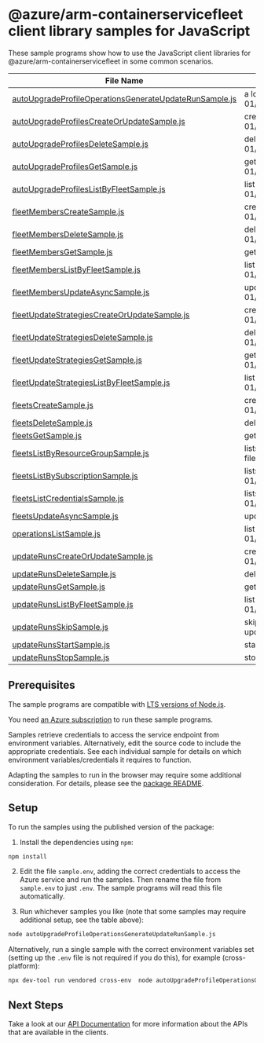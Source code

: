 # @azure/arm-containerservicefleet client library samples for JavaScript

These sample programs show how to use the JavaScript client libraries for @azure/arm-containerservicefleet in some common scenarios.

| **File Name**                                                                                                 | **Description**                                                                                                                          |
| ------------------------------------------------------------------------------------------------------------- | ---------------------------------------------------------------------------------------------------------------------------------------- |
| [autoUpgradeProfileOperationsGenerateUpdateRunSample.js][autoupgradeprofileoperationsgenerateupdaterunsample] | a long-running resource action. x-ms-original-file: 2025-03-01/AutoUpgradeProfileOperations_GenerateUpdateRun_MaximumSet_Gen.json        |
| [autoUpgradeProfilesCreateOrUpdateSample.js][autoupgradeprofilescreateorupdatesample]                         | create a AutoUpgradeProfile x-ms-original-file: 2025-03-01/AutoUpgradeProfiles_CreateOrUpdate.json                                       |
| [autoUpgradeProfilesDeleteSample.js][autoupgradeprofilesdeletesample]                                         | delete a AutoUpgradeProfile x-ms-original-file: 2025-03-01/AutoUpgradeProfiles_Delete.json                                               |
| [autoUpgradeProfilesGetSample.js][autoupgradeprofilesgetsample]                                               | get a AutoUpgradeProfile x-ms-original-file: 2025-03-01/AutoUpgradeProfiles_Get.json                                                     |
| [autoUpgradeProfilesListByFleetSample.js][autoupgradeprofileslistbyfleetsample]                               | list AutoUpgradeProfile resources by Fleet x-ms-original-file: 2025-03-01/AutoUpgradeProfiles_ListByFleet.json                           |
| [fleetMembersCreateSample.js][fleetmemberscreatesample]                                                       | create a FleetMember x-ms-original-file: 2025-03-01/FleetMembers_Create.json                                                             |
| [fleetMembersDeleteSample.js][fleetmembersdeletesample]                                                       | delete a FleetMember x-ms-original-file: 2025-03-01/FleetMembers_Delete.json                                                             |
| [fleetMembersGetSample.js][fleetmembersgetsample]                                                             | get a FleetMember x-ms-original-file: 2025-03-01/FleetMembers_Get.json                                                                   |
| [fleetMembersListByFleetSample.js][fleetmemberslistbyfleetsample]                                             | list FleetMember resources by Fleet x-ms-original-file: 2025-03-01/FleetMembers_ListByFleet.json                                         |
| [fleetMembersUpdateAsyncSample.js][fleetmembersupdateasyncsample]                                             | update a FleetMember x-ms-original-file: 2025-03-01/FleetMembers_Update.json                                                             |
| [fleetUpdateStrategiesCreateOrUpdateSample.js][fleetupdatestrategiescreateorupdatesample]                     | create a FleetUpdateStrategy x-ms-original-file: 2025-03-01/FleetUpdateStrategies_CreateOrUpdate_MaximumSet_Gen.json                     |
| [fleetUpdateStrategiesDeleteSample.js][fleetupdatestrategiesdeletesample]                                     | delete a FleetUpdateStrategy x-ms-original-file: 2025-03-01/FleetUpdateStrategies_Delete_MaximumSet_Gen.json                             |
| [fleetUpdateStrategiesGetSample.js][fleetupdatestrategiesgetsample]                                           | get a FleetUpdateStrategy x-ms-original-file: 2025-03-01/FleetUpdateStrategies_Get_MaximumSet_Gen.json                                   |
| [fleetUpdateStrategiesListByFleetSample.js][fleetupdatestrategieslistbyfleetsample]                           | list FleetUpdateStrategy resources by Fleet x-ms-original-file: 2025-03-01/FleetUpdateStrategies_ListByFleet_MaximumSet_Gen.json         |
| [fleetsCreateSample.js][fleetscreatesample]                                                                   | creates or updates a Fleet. x-ms-original-file: 2025-03-01/Fleets_CreateOrUpdate.json                                                    |
| [fleetsDeleteSample.js][fleetsdeletesample]                                                                   | delete a Fleet x-ms-original-file: 2025-03-01/Fleets_Delete.json                                                                         |
| [fleetsGetSample.js][fleetsgetsample]                                                                         | gets a Fleet. x-ms-original-file: 2025-03-01/Fleets_Get.json                                                                             |
| [fleetsListByResourceGroupSample.js][fleetslistbyresourcegroupsample]                                         | lists fleets in the specified subscription and resource group. x-ms-original-file: 2025-03-01/Fleets_ListByResourceGroup.json            |
| [fleetsListBySubscriptionSample.js][fleetslistbysubscriptionsample]                                           | lists fleets in the specified subscription. x-ms-original-file: 2025-03-01/Fleets_ListBySub.json                                         |
| [fleetsListCredentialsSample.js][fleetslistcredentialssample]                                                 | lists the user credentials of a Fleet. x-ms-original-file: 2025-03-01/Fleets_ListCredentialsResult.json                                  |
| [fleetsUpdateAsyncSample.js][fleetsupdateasyncsample]                                                         | update a Fleet x-ms-original-file: 2025-03-01/Fleets_PatchTags.json                                                                      |
| [operationsListSample.js][operationslistsample]                                                               | list the operations for the provider x-ms-original-file: 2025-03-01/Operations_List.json                                                 |
| [updateRunsCreateOrUpdateSample.js][updaterunscreateorupdatesample]                                           | create a UpdateRun x-ms-original-file: 2025-03-01/UpdateRuns_CreateOrUpdate.json                                                         |
| [updateRunsDeleteSample.js][updaterunsdeletesample]                                                           | delete a UpdateRun x-ms-original-file: 2025-03-01/UpdateRuns_Delete.json                                                                 |
| [updateRunsGetSample.js][updaterunsgetsample]                                                                 | get a UpdateRun x-ms-original-file: 2025-03-01/UpdateRuns_Get.json                                                                       |
| [updateRunsListByFleetSample.js][updaterunslistbyfleetsample]                                                 | list UpdateRun resources by Fleet x-ms-original-file: 2025-03-01/UpdateRuns_ListByFleet.json                                             |
| [updateRunsSkipSample.js][updaterunsskipsample]                                                               | skips one or a combination of member/group/stage/afterStageWait(s) of an update run. x-ms-original-file: 2025-03-01/UpdateRuns_Skip.json |
| [updateRunsStartSample.js][updaterunsstartsample]                                                             | starts an UpdateRun. x-ms-original-file: 2025-03-01/UpdateRuns_Start.json                                                                |
| [updateRunsStopSample.js][updaterunsstopsample]                                                               | stops an UpdateRun. x-ms-original-file: 2025-03-01/UpdateRuns_Stop.json                                                                  |

## Prerequisites

The sample programs are compatible with [LTS versions of Node.js](https://github.com/nodejs/release#release-schedule).

You need [an Azure subscription][freesub] to run these sample programs.

Samples retrieve credentials to access the service endpoint from environment variables. Alternatively, edit the source code to include the appropriate credentials. See each individual sample for details on which environment variables/credentials it requires to function.

Adapting the samples to run in the browser may require some additional consideration. For details, please see the [package README][package].

## Setup

To run the samples using the published version of the package:

1. Install the dependencies using `npm`:

```bash
npm install
```

2. Edit the file `sample.env`, adding the correct credentials to access the Azure service and run the samples. Then rename the file from `sample.env` to just `.env`. The sample programs will read this file automatically.

3. Run whichever samples you like (note that some samples may require additional setup, see the table above):

```bash
node autoUpgradeProfileOperationsGenerateUpdateRunSample.js
```

Alternatively, run a single sample with the correct environment variables set (setting up the `.env` file is not required if you do this), for example (cross-platform):

```bash
npx dev-tool run vendored cross-env  node autoUpgradeProfileOperationsGenerateUpdateRunSample.js
```

## Next Steps

Take a look at our [API Documentation][apiref] for more information about the APIs that are available in the clients.

[autoupgradeprofileoperationsgenerateupdaterunsample]: https://github.com/Azure/azure-sdk-for-js/blob/main/sdk/containerservice/arm-containerservicefleet/samples/v3/javascript/autoUpgradeProfileOperationsGenerateUpdateRunSample.js
[autoupgradeprofilescreateorupdatesample]: https://github.com/Azure/azure-sdk-for-js/blob/main/sdk/containerservice/arm-containerservicefleet/samples/v3/javascript/autoUpgradeProfilesCreateOrUpdateSample.js
[autoupgradeprofilesdeletesample]: https://github.com/Azure/azure-sdk-for-js/blob/main/sdk/containerservice/arm-containerservicefleet/samples/v3/javascript/autoUpgradeProfilesDeleteSample.js
[autoupgradeprofilesgetsample]: https://github.com/Azure/azure-sdk-for-js/blob/main/sdk/containerservice/arm-containerservicefleet/samples/v3/javascript/autoUpgradeProfilesGetSample.js
[autoupgradeprofileslistbyfleetsample]: https://github.com/Azure/azure-sdk-for-js/blob/main/sdk/containerservice/arm-containerservicefleet/samples/v3/javascript/autoUpgradeProfilesListByFleetSample.js
[fleetmemberscreatesample]: https://github.com/Azure/azure-sdk-for-js/blob/main/sdk/containerservice/arm-containerservicefleet/samples/v3/javascript/fleetMembersCreateSample.js
[fleetmembersdeletesample]: https://github.com/Azure/azure-sdk-for-js/blob/main/sdk/containerservice/arm-containerservicefleet/samples/v3/javascript/fleetMembersDeleteSample.js
[fleetmembersgetsample]: https://github.com/Azure/azure-sdk-for-js/blob/main/sdk/containerservice/arm-containerservicefleet/samples/v3/javascript/fleetMembersGetSample.js
[fleetmemberslistbyfleetsample]: https://github.com/Azure/azure-sdk-for-js/blob/main/sdk/containerservice/arm-containerservicefleet/samples/v3/javascript/fleetMembersListByFleetSample.js
[fleetmembersupdateasyncsample]: https://github.com/Azure/azure-sdk-for-js/blob/main/sdk/containerservice/arm-containerservicefleet/samples/v3/javascript/fleetMembersUpdateAsyncSample.js
[fleetupdatestrategiescreateorupdatesample]: https://github.com/Azure/azure-sdk-for-js/blob/main/sdk/containerservice/arm-containerservicefleet/samples/v3/javascript/fleetUpdateStrategiesCreateOrUpdateSample.js
[fleetupdatestrategiesdeletesample]: https://github.com/Azure/azure-sdk-for-js/blob/main/sdk/containerservice/arm-containerservicefleet/samples/v3/javascript/fleetUpdateStrategiesDeleteSample.js
[fleetupdatestrategiesgetsample]: https://github.com/Azure/azure-sdk-for-js/blob/main/sdk/containerservice/arm-containerservicefleet/samples/v3/javascript/fleetUpdateStrategiesGetSample.js
[fleetupdatestrategieslistbyfleetsample]: https://github.com/Azure/azure-sdk-for-js/blob/main/sdk/containerservice/arm-containerservicefleet/samples/v3/javascript/fleetUpdateStrategiesListByFleetSample.js
[fleetscreatesample]: https://github.com/Azure/azure-sdk-for-js/blob/main/sdk/containerservice/arm-containerservicefleet/samples/v3/javascript/fleetsCreateSample.js
[fleetsdeletesample]: https://github.com/Azure/azure-sdk-for-js/blob/main/sdk/containerservice/arm-containerservicefleet/samples/v3/javascript/fleetsDeleteSample.js
[fleetsgetsample]: https://github.com/Azure/azure-sdk-for-js/blob/main/sdk/containerservice/arm-containerservicefleet/samples/v3/javascript/fleetsGetSample.js
[fleetslistbyresourcegroupsample]: https://github.com/Azure/azure-sdk-for-js/blob/main/sdk/containerservice/arm-containerservicefleet/samples/v3/javascript/fleetsListByResourceGroupSample.js
[fleetslistbysubscriptionsample]: https://github.com/Azure/azure-sdk-for-js/blob/main/sdk/containerservice/arm-containerservicefleet/samples/v3/javascript/fleetsListBySubscriptionSample.js
[fleetslistcredentialssample]: https://github.com/Azure/azure-sdk-for-js/blob/main/sdk/containerservice/arm-containerservicefleet/samples/v3/javascript/fleetsListCredentialsSample.js
[fleetsupdateasyncsample]: https://github.com/Azure/azure-sdk-for-js/blob/main/sdk/containerservice/arm-containerservicefleet/samples/v3/javascript/fleetsUpdateAsyncSample.js
[operationslistsample]: https://github.com/Azure/azure-sdk-for-js/blob/main/sdk/containerservice/arm-containerservicefleet/samples/v3/javascript/operationsListSample.js
[updaterunscreateorupdatesample]: https://github.com/Azure/azure-sdk-for-js/blob/main/sdk/containerservice/arm-containerservicefleet/samples/v3/javascript/updateRunsCreateOrUpdateSample.js
[updaterunsdeletesample]: https://github.com/Azure/azure-sdk-for-js/blob/main/sdk/containerservice/arm-containerservicefleet/samples/v3/javascript/updateRunsDeleteSample.js
[updaterunsgetsample]: https://github.com/Azure/azure-sdk-for-js/blob/main/sdk/containerservice/arm-containerservicefleet/samples/v3/javascript/updateRunsGetSample.js
[updaterunslistbyfleetsample]: https://github.com/Azure/azure-sdk-for-js/blob/main/sdk/containerservice/arm-containerservicefleet/samples/v3/javascript/updateRunsListByFleetSample.js
[updaterunsskipsample]: https://github.com/Azure/azure-sdk-for-js/blob/main/sdk/containerservice/arm-containerservicefleet/samples/v3/javascript/updateRunsSkipSample.js
[updaterunsstartsample]: https://github.com/Azure/azure-sdk-for-js/blob/main/sdk/containerservice/arm-containerservicefleet/samples/v3/javascript/updateRunsStartSample.js
[updaterunsstopsample]: https://github.com/Azure/azure-sdk-for-js/blob/main/sdk/containerservice/arm-containerservicefleet/samples/v3/javascript/updateRunsStopSample.js
[apiref]: https://learn.microsoft.com/javascript/api/@azure/arm-containerservicefleet?view=azure-node-preview
[freesub]: https://azure.microsoft.com/free/
[package]: https://github.com/Azure/azure-sdk-for-js/tree/main/sdk/containerservice/arm-containerservicefleet/README.md
